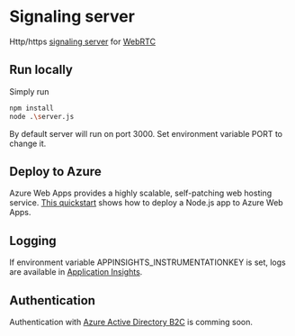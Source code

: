# Signaling server

Http/https [signaling server](https://www.html5rocks.com/en/tutorials/webrtc/infrastructure/) for [WebRTC](https://webrtc.org/) 

## Run locally
Simply run
```bash
npm install
node .\server.js
```

By default server will run on port 3000. Set environment variable PORT to change it.

## Deploy to Azure
Azure Web Apps provides a highly scalable, self-patching web hosting service. [This quickstart](https://docs.microsoft.com/en-us/azure/app-service-web/app-service-web-get-started-nodejs) shows how to deploy a Node.js app to Azure Web Apps.

## Logging
If environment variable APPINSIGHTS_INSTRUMENTATIONKEY is set, logs are available in [Application Insights](https://docs.microsoft.com/en-us/azure/application-insights/app-insights-nodejs).

## Authentication
Authentication with [Azure Active Directory B2C](https://docs.microsoft.com/en-us/azure/active-directory-b2c/active-directory-b2c-overview) is comming soon.
